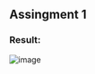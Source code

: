 ## Assingment 1

### Result:

![image](https://github.com/user-attachments/assets/ebff9777-6cac-455f-82d5-c415d8580c79)
